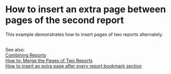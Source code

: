 # How to insert an extra page between pages of the second report


<p>This example demonstrates how to insert pages of two reports alternately. </p>
<br>See also: <br><a href="https://documentation.devexpress.com/#XtraReports/CustomDocument3320">Combining Reports</a><br><a href="https://documentation.devexpress.com/XtraReports/CustomDocument3321.aspx">How to: Merge the Pages of Two Reports</a><br><a href="https://www.devexpress.com/Support/Center/p/T328498">How to insert an extra page after every report bookmark section</a>

<br/>


